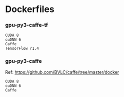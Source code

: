 # Dockerfiles

### gpu-py3-caffe-tf
```
CUDA 8
cuDNN 6
Caffe
TensorFlow r1.4
```

### gpu-py3-caffe
Ref: https://github.com/BVLC/caffe/tree/master/docker
```
CUDA 8
cuDNN 6
Caffe
```
